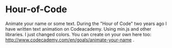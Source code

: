 # Hour-of-Code
Animate your name or some text. During the "Hour of Code" two years ago I have written text animation on Codeacademy. Using min.js and other libraries. I just changed colors. 
You can create on your own here too: http://www.codecademy.com/en/goals/animate-your-name .
